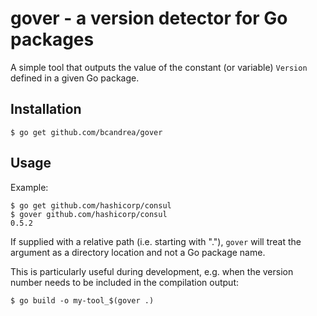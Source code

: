 # gover - a version detector for Go packages

A simple tool that outputs the value of the constant (or variable) `Version`
defined in a given Go package.

## Installation

    $ go get github.com/bcandrea/gover

## Usage

Example:

    $ go get github.com/hashicorp/consul
    $ gover github.com/hashicorp/consul
    0.5.2

If supplied with a relative path (i.e. starting with "."), `gover` will treat
the argument as a directory location and not a Go package name.

This is particularly useful during development, e.g. when the version number
needs to be included in the compilation output:

    $ go build -o my-tool_$(gover .)
